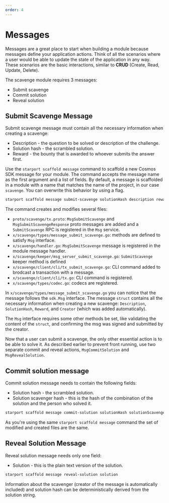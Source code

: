 ```yaml
---
order: 4
---
```


# Messages

Messages are a great place to start when building a module because messages define your application actions. Think of all the scenarios where a user would be able to update the state of the application in any way. These scenarios are the basic interactions, similar to **CRUD** (Create, Read, Update, Delete).

The scavenge module requires 3 messages:

* Submit scavenge
* Commit solution
* Reveal solution

## Submit Scavenge Message

Submit scavenge message must contain all the necessary information when creating a scavenge:

* Description - the question to be solved or description of the challenge.
* Solution hash - the scrambled solution.
* Reward - the bounty that is awarded to whoever submits the answer first.

Use the `starport scaffold message` command to scaffold a new Cosmos SDK message for your module. The command accepts the message name as the first argument and a list of fields. By default, a message is scaffolded in a module with a name that matches the name of the project, in our case `scavenge`. You can overwrite this behavior by using a flag.

```bash
starport scaffold message submit-scavenge solutionHash description reward
```

The command creates and modifies several files:

* `proto/scavenge/tx.proto`: `MsgSubmitScavenge` and `MsgSubmitScavengeResponse` proto messages are added and a `SubmitScavenge` RPC is registered in the `Msg` service.
* `x/scavenge/types/message_submit_scavenge.go`: methods are defined to satisfy `Msg` interface.
* `x/scavenge/handler.go`: `MsgSubmitScavenge` message is registered in the module message handler.
* `x/scavenge/keeper/msg_server_submit_scavenge.go`: `SubmitScavenge` keeper method is defined
* `x/scavenge/client/cli/tx_submit_scavenge.go`: CLI command added to brodcast a transaction with a message.
* `x/scavenge/client/cli/tx.go`: CLI command is registered.
* `x/scavenge/types/codec.go`: codecs are registered.

In `x/scavenge/types/message_submit_scavenge.go` you can notice that the message follows the `sdk.Msg` interface. The message `struct` contains all the necessary information when creating a new scavenge: `Description`, `SolutionHash`, `Reward`, and `Creator` (which was added automatically).

The `Msg` interface requires some other methods be set, like validating the content of the `struct`, and confirming the msg was signed and submitted by the creator.

Now that a user can submit a scavenge, the only other essential action is to be able to solve it. As described earlier to prevent front running, use two separate commit and reveal actions, `MsgCommitSolution` and `MsgRevealSolution`.

## Commit solution message

Commit solution message needs to contain the following fields:

* Solution hash - the scrambled solution.
* Solution scavenger hash - this is the hash of the combination of the solution and the person who solved it.

```bash
starport scaffold message commit-solution solutionHash solutionScavengerHash
```

As you're using the same `starport scaffold message` command the set of modified and created files are the same.

## Reveal Solution Message

Reveal solution message needs only one field:

* Solution - this is the plain text version of the solution.

```bash
starport scaffold message reveal-solution solution
```

Information about the scavenger (creator of the message is automatically included) and solution hash can be deterministically derived from the solution string.
